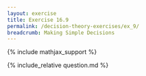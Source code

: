 ```yaml
---
layout: exercise
title: Exercise 16.9
permalink: /decision-theory-exercises/ex_9/
breadcrumb: Making Simple Decisions
---
```


{% include mathjax_support %}

<div><i class="arrow-up loader" data-chapter="decision-theory-exercises" data-exercise="ex_9" data-rating="0"></i></div>
{% include_relative question.md %}
